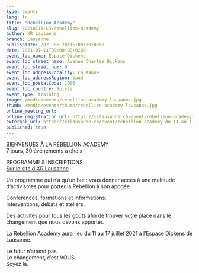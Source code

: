 ```yaml
---
type: events
lang: fr
title: "Rebellion Academy"
slug: 20210711-LS-rebellion-academy
author: XR Lausanne
branch: Lausanne
publishdate: 2021-06-28T15:00:00+0200
date: 2021-07-11T09:00:00+0200
event_loc_name: Espace Dickens
event_loc_street_name: Avenue Charles Dickens
event_loc_street_num: 6
event_loc_addressLocality: Lausanne
event_loc_addressRegion: Vaud
event_loc_postalCode: 1006
event_loc_country: Suisse
event_type: training
image: /media/events/rebellion-academy-lausanne.jpg
thumb: /media/events/thumb/rebellion-academy-lausanne.jpg
online_meeting_url: 
online_registration_url: https://xrlausanne.ch/event/rebellion-academy-du-11-au-17-juillet-2021/
external_url: https://xrlausanne.ch/event/rebellion-academy-du-11-au-17-juillet-2021/
published: true
---
```

BIENVENUES À LA RÉBELLION ACADEMY\
7 jours, 30 événements à choix

PROGRAMME & INSCRIPTIONS\
[Sur le site d'XR Lausanne](https://xrlausanne.ch/event/rebellion-academy-du-11-au-17-juillet-2021/)

Un programme qui n’a qu’un but : vous donner accès à une multitude d’activismes pour porter la Rébellion à son apogée.

Conférences, formations et informations.\
Interventions, débats et ateliers.

Des activités pour tous les goûts afin de trouver votre place dans le changement que nous devons apporter.

La Rebellion Academy aura lieu du 11 au 17 juillet 2021 à l’Espace Dickens de Lausanne.

Le futur n’attend pas.\
Le changement, c’est VOUS.\
Soyez là.

